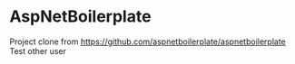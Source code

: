 # AspNetBoilerplate
Project clone from https://github.com/aspnetboilerplate/aspnetboilerplate
Test other user
